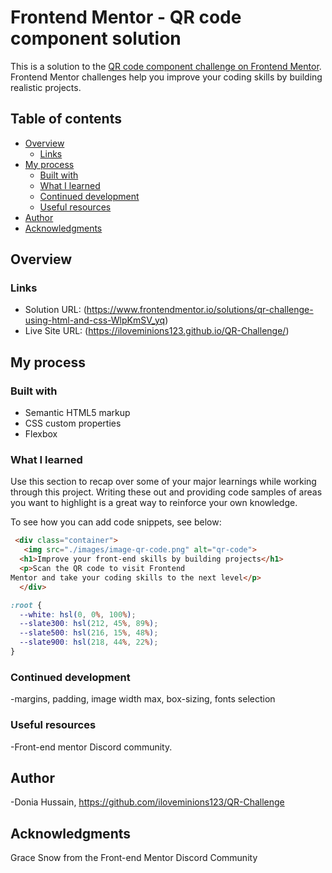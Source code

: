 # Frontend Mentor - QR code component solution

This is a solution to the [QR code component challenge on Frontend Mentor](https://www.frontendmentor.io/challenges/qr-code-component-iux_sIO_H). Frontend Mentor challenges help you improve your coding skills by building realistic projects. 

## Table of contents

- [Overview](#overview)
  - [Links](#links)
- [My process](#my-process)
  - [Built with](#built-with)
  - [What I learned](#what-i-learned)
  - [Continued development](#continued-development)
  - [Useful resources](#useful-resources)
- [Author](#author)
- [Acknowledgments](#acknowledgments)

## Overview

### Links

- Solution URL: (https://www.frontendmentor.io/solutions/qr-challenge-using-html-and-css-WlpKmSV_yq)
- Live Site URL: (https://iloveminions123.github.io/QR-Challenge/)

## My process

### Built with

- Semantic HTML5 markup
- CSS custom properties
- Flexbox

### What I learned

Use this section to recap over some of your major learnings while working through this project. Writing these out and providing code samples of areas you want to highlight is a great way to reinforce your own knowledge.

To see how you can add code snippets, see below:

```html
 <div class="container">
   <img src="./images/image-qr-code.png" alt="qr-code">
  <h1>Improve your front-end skills by building projects</h1>
  <p>Scan the QR code to visit Frontend
Mentor and take your coding skills to the next level</p>
  </div>
```
```css
:root {
  --white: hsl(0, 0%, 100%);
  --slate300: hsl(212, 45%, 89%);
  --slate500: hsl(216, 15%, 48%);
  --slate900: hsl(218, 44%, 22%);
}
```



### Continued development
-margins, padding, image width max, box-sizing, fonts selection

### Useful resources
-Front-end mentor Discord community.

## Author

-Donia Hussain, https://github.com/iloveminions123/QR-Challenge

## Acknowledgments

Grace Snow from the Front-end Mentor Discord Community

